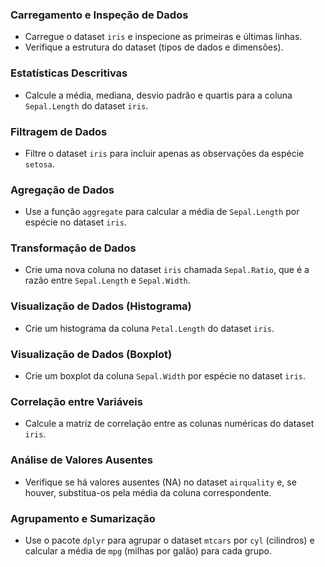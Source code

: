 ﻿### Carregamento e Inspeção de Dados

-   Carregue o dataset `iris` e inspecione as primeiras e últimas linhas.
-   Verifique a estrutura do dataset (tipos de dados e dimensões).
### Estatísticas Descritivas

-   Calcule a média, mediana, desvio padrão e quartis para a coluna `Sepal.Length` do dataset `iris`.

### Filtragem de Dados

-   Filtre o dataset `iris` para incluir apenas as observações da espécie `setosa`.

### Agregação de Dados

-   Use a função `aggregate` para calcular a média de `Sepal.Length` por espécie no dataset `iris`.

### Transformação de Dados

-   Crie uma nova coluna no dataset `iris` chamada `Sepal.Ratio`, que é a razão entre `Sepal.Length` e `Sepal.Width`.

### Visualização de Dados (Histograma)

-   Crie um histograma da coluna `Petal.Length` do dataset `iris`.

### Visualização de Dados (Boxplot)

-   Crie um boxplot da coluna `Sepal.Width` por espécie no dataset `iris`.

### Correlação entre Variáveis

-   Calcule a matriz de correlação entre as colunas numéricas do dataset `iris`.

### Análise de Valores Ausentes

-   Verifique se há valores ausentes (NA) no dataset `airquality` e, se houver, substitua-os pela média da coluna correspondente.

### Agrupamento e Sumarização

-   Use o pacote `dplyr` para agrupar o dataset `mtcars` por `cyl` (cilindros) e calcular a média de `mpg` (milhas por galão) para cada grupo.
